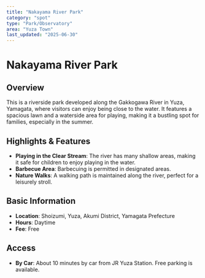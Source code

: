 ```yaml
---
title: "Nakayama River Park"
category: "spot"
type: "Park/Observatory"
area: "Yuza Town"
last_updated: "2025-06-30"
---
```


# Nakayama River Park

## Overview
This is a riverside park developed along the Gakkogawa River in Yuza, Yamagata, where visitors can enjoy being close to the water. It features a spacious lawn and a waterside area for playing, making it a bustling spot for families, especially in the summer.

## Highlights & Features
- **Playing in the Clear Stream**: The river has many shallow areas, making it safe for children to enjoy playing in the water.
- **Barbecue Area**: Barbecuing is permitted in designated areas.
- **Nature Walks**: A walking path is maintained along the river, perfect for a leisurely stroll.

## Basic Information
- **Location**: Shoizumi, Yuza, Akumi District, Yamagata Prefecture
- **Hours**: Daytime
- **Fee**: Free

## Access
- **By Car**: About 10 minutes by car from JR Yuza Station. Free parking is available.